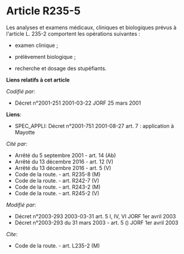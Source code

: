 # Article R235-5

Les analyses et examens médicaux, cliniques et biologiques prévus à l'article L. 235-2 comportent les opérations suivantes :

- examen clinique ;

- prélèvement biologique ;

- recherche et dosage des stupéfiants.

**Liens relatifs à cet article**

_Codifié par_:

  - Décret n°2001-251 2001-03-22 JORF 25 mars 2001

**Liens**:

  - SPEC_APPLI: Décret n°2001-751 2001-08-27 art. 7 : application à Mayotte

_Cité par_:

  - Arrêté du 5 septembre 2001 - art. 14 (Ab)
  - Arrêté du 13 décembre 2016 - art. 12 (V)
  - Arrêté du 13 décembre 2016 - art. 5 (V)
  - Code de la route. - art. R235-8 (M)
  - Code de la route. - art. R242-7 (V)
  - Code de la route. - art. R243-2 (M)
  - Code de la route. - art. R245-2 (V)

_Modifié par_:

  - Décret n°2003-293 2003-03-31 art. 5 I, IV, VI JORF 1er avril 2003
  - Décret n°2003-293 du 31 mars 2003 - art. 5 () JORF 1er avril 2003

_Cite_:

  - Code de la route. - art. L235-2 (M)
